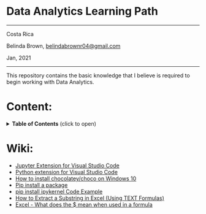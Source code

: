 # Data Analytics Learning Path

----------

Costa Rica

Belinda Brown, belindabrownr04@gmail.com

Jan, 2021

----------

This repository contains the basic knowledge that I believe is required to begin working with Data Analytics.

# Content:

<details>
<summary><b>Table of Contents</b> (click to open)</summary>
<!-- MarkdownTOC -->

0. [Analysis Score for Binary Classification Evaluation used in Materials States](https://github.com/brown9804/DAF_path/tree/main/0_materials_states_binary_classification)
1. [Real Time Currency Conversion Branching Classification](https://github.com/brown9804/DAF_path/tree/main/1_rt_curr_conver_branch_classification)
2. [Data Wrangling used for College Grades e.g](https://github.com/brown9804/DAF_path/tree/main/2_data_wrangling_college_grades_e.g)

<!-- /MarkdownTOC -->
</details>

# Wiki:
- [Jupyter Extension for Visual Studio Code](https://marketplace.visualstudio.com/items?itemName=ms-toolsai.jupyter)
- [Python extension for Visual Studio Code](https://github.com/microsoft/vscode-python/blob/main/README.md)
- [How to install chocolatey/choco on Windows 10](https://jcutrer.com/windows/install-chocolatey-choco-windows10)
- [Pip install a package](https://pypi.org/project/pandas/)
- [pip install ipykernel Code Example](https://www.codegrepper.com/code-examples/shell/pip+install+ipykernel)
- [How to Extract a Substring in Excel (Using TEXT Formulas)](https://trumpexcel.com/extract-a-substring-in-excel/)
- [Excel - What does the $ mean when used in a formula](https://www.excelforum.com/excel-general/550431-what-does-the-mean-when-used-in-a-formula-please-g-or-3-a.html)
